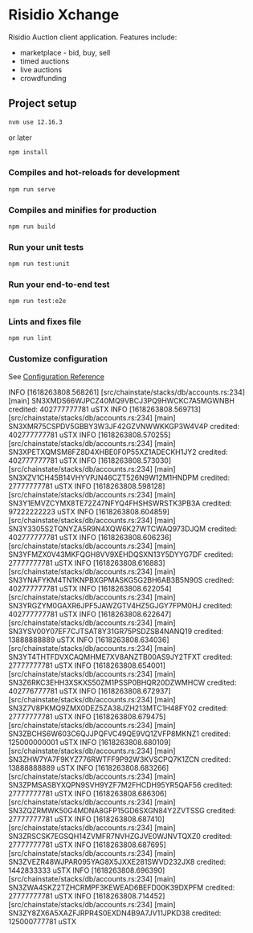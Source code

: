 # Risidio Xchange

Risidio Auction client application. Features include:

- marketplace - bid, buy, sell
- timed auctions
- live auctions
- crowdfunding

## Project setup

```bash
nvm use 12.16.3
```

or later

```bash
npm install
```

### Compiles and hot-reloads for development

```bash
npm run serve
```

### Compiles and minifies for production

```bash
npm run build
```

### Run your unit tests

```bash
npm run test:unit
```

### Run your end-to-end test

```bash
npm run test:e2e
```

### Lints and fixes file

```bash
npm run lint
```

### Customize configuration

See [Configuration Reference](https://cli.vuejs.org/config/)

INFO [1618263808.568261] [src/chainstate/stacks/db/accounts.rs:234] [main] SN3XMDS66WJPCZ40MQ9VBCJ3PQ9HWCKC7A5MGWNBH credited: 402777777781 uSTX
INFO [1618263808.569713] [src/chainstate/stacks/db/accounts.rs:234] [main] SN3XMR75CSPDV5GBBY3W3JF42GZVNWWKKGP3W4V4P credited: 402777777781 uSTX
INFO [1618263808.570255] [src/chainstate/stacks/db/accounts.rs:234] [main] SN3XPETXQMSM8FZ8D4XHBE0F0P55XZ1ADECKH1JY2 credited: 402777777781 uSTX
INFO [1618263808.573030] [src/chainstate/stacks/db/accounts.rs:234] [main] SN3XZV1CH45B14VHYVPJN46CZT526N9W12M1HNDPM credited: 27777777781 uSTX
INFO [1618263808.598128] [src/chainstate/stacks/db/accounts.rs:234] [main] SN3Y1EMVZCYMX8TE72Z47NFYQ4FHSHSWRSTK3PB3A credited: 97222222223 uSTX
INFO [1618263808.604859] [src/chainstate/stacks/db/accounts.rs:234] [main] SN3Y3305S2TQNYZA5R9N4XQW6K27WTCWAQ973DJQM credited: 402777777781 uSTX
INFO [1618263808.606236] [src/chainstate/stacks/db/accounts.rs:234] [main] SN3YFMZX0V43MKFQGH8VV9XEHDQSXN13Y5DYYG7DF credited: 27777777781 uSTX
INFO [1618263808.616883] [src/chainstate/stacks/db/accounts.rs:234] [main] SN3YNAFYKM4TN1KNPBXGPMASKG5G2BH6AB3B5N90S credited: 402777777781 uSTX
INFO [1618263808.622054] [src/chainstate/stacks/db/accounts.rs:234] [main] SN3YRGZYM0GAXR6JPF5JAWZGTV4HZ5GJGY7FPM0HJ credited: 402777777781 uSTX
INFO [1618263808.622647] [src/chainstate/stacks/db/accounts.rs:234] [main] SN3YSV00Y07EF7CJTSAT8Y31GR75PSDZSB4NANQ19 credited: 13888888889 uSTX
INFO [1618263808.634036] [src/chainstate/stacks/db/accounts.rs:234] [main] SN3YT4THTFDVXCAQMHME7XV8ANZTB00AS9JY2TFXT credited: 27777777781 uSTX
INFO [1618263808.654001] [src/chainstate/stacks/db/accounts.rs:234] [main] SN3Z6RKC3EHH3XSKXS50ZM1PSSP0BHQR20DZWMHCW credited: 402776777781 uSTX
INFO [1618263808.672937] [src/chainstate/stacks/db/accounts.rs:234] [main] SN3Z7V8PKMQ9ZMX0DEZ5ZA38JZH213MTC1H48FY02 credited: 27777777781 uSTX
INFO [1618263808.679475] [src/chainstate/stacks/db/accounts.rs:234] [main] SN3ZBCHS6W603C6QJJPQFVC49QE9VQ1ZVFP8MKNZ1 credited: 125000000001 uSTX
INFO [1618263808.680109] [src/chainstate/stacks/db/accounts.rs:234] [main] SN3ZHW7YA7F9KYZ776RWTFF9P92W3KVSCPQ7K1ZCN credited: 13888888889 uSTX
INFO [1618263808.683266] [src/chainstate/stacks/db/accounts.rs:234] [main] SN3ZPMSASBYXQPN9SVH9YZF7M2FHCDH95YR5QAF56 credited: 27777777781 uSTX
INFO [1618263808.686306] [src/chainstate/stacks/db/accounts.rs:234] [main] SN3ZQZRMWK50G4MDNA8GFP15GD6SXGN84Y2ZVTSSG credited: 27777777781 uSTX
INFO [1618263808.687410] [src/chainstate/stacks/db/accounts.rs:234] [main] SN3ZRSCSK7EGSQH14ZVMFR7NVHZGJVE0WJNVTQXZ0 credited: 27777777781 uSTX
INFO [1618263808.687695] [src/chainstate/stacks/db/accounts.rs:234] [main] SN3ZVEZR48WJPAR095YAG8X5JXXE281SWVD232JX8 credited: 1442833333 uSTX
INFO [1618263808.696390] [src/chainstate/stacks/db/accounts.rs:234] [main] SN3ZWA4SKZ2TZHCRMPF3KEWEAD6BEFD00K39DXPFM credited: 27777777781 uSTX
INFO [1618263808.714452] [src/chainstate/stacks/db/accounts.rs:234] [main] SN3ZY8ZX6A5XAZFJRPR4S0EXDN4B9A7JV11JPKD38 credited: 125000777781 uSTX